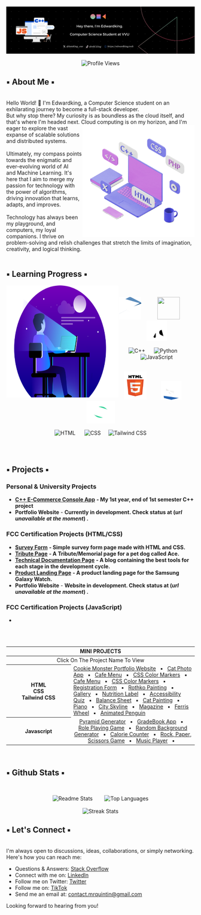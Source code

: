 ![Banner](assets/GithubREADMEBanner.png)
<div align="center">
  
![Profile Views](https://komarev.com/ghpvc/?username=Eddking-QS&color=blue&style=flat-square&label=PROFILE+VIEWS)
</div>

## ▪️ About Me ▪️ 
</br>
Hello World! 👋 I'm Edwardking, a Computer Science student on an exhilarating journey to become a full-stack developer. </br>
But why stop there? My curiosity is as boundless as the cloud itself, and that's where I'm headed next. Cloud <img src="assets/setup.gif" height="300" width="300" align = "right">
computing is on my horizon, and I'm eager to explore the vast expanse of scalable solutions and distributed systems. </br>
</br>
Ultimately, my compass points towards the enigmatic and ever-evolving world of AI </br> and Machine Learning. 
  It's here that I aim to merge my passion for technology with</br> the power of algorithms, driving innovation that learns, adapts, and improves.</br>
  </br>
  Technology has always been my playground, and computers, my loyal companions. I thrive on problem-solving and relish challenges that stretch the limits of imagination, creativity, and logical thinking.
  </br>
  </br>

  ## ▪️ Learning Progress ▪️ 
 
  <img src="assets/Dev1.png" height="300" width="300" align = "left"> 
  </br>
  <div align="center">
        <p float="left"> 
            <img src="assets/C.gif" height="60" width="60" /> &nbsp;&nbsp;&nbsp;&nbsp;&nbsp;&nbsp;&nbsp;&nbsp;&nbsp;
            <img src="assets/Python.gif" height="60" width="60" /> &nbsp;&nbsp;&nbsp;&nbsp;&nbsp;&nbsp;&nbsp;&nbsp;&nbsp;
            <img src="assets/Javascript3.gif" height="55" width="55" />
        </p>
  
![C++](https://img.shields.io/badge/C++-35%25-blue) &nbsp;&nbsp;&nbsp;&nbsp; ![Python](https://img.shields.io/badge/Python-40%25-blue) &nbsp;&nbsp;&nbsp;&nbsp; ![JavaScript](https://img.shields.io/badge/JavaScript-2%25-yellow) </br> </br>

 <p float="left"> 
      <img src="assets/Html.gif" height="75" width="60" /> &nbsp;&nbsp;&nbsp;&nbsp;&nbsp;&nbsp;&nbsp;&nbsp;
      <img src="assets/CSS2.gif" height="50" width="55" /> &nbsp;&nbsp;&nbsp;&nbsp; <img src="assets/Tailwind.gif" height="60" width="75" />
 </p>
 
 ![HTML](https://img.shields.io/badge/HTML-80%25-orange) &nbsp;&nbsp;&nbsp;&nbsp; ![CSS](https://img.shields.io/badge/CSS-65%25-blue) &nbsp;&nbsp;&nbsp; ![Tailwind CSS](https://img.shields.io/badge/Tailwind%20CSS-50%25-teal)

 </br>

  </div>
  </br>

  ## ▪️ Projects ▪️

  <div>

### Personal & University Projects
- **[C++ E-Commerce Console App](https://github.com/Eddking-QS/Projects-eCommerce_App)** **- My 1st year, end of 1st semester C++ project**
- **Portfolio Website** - **Currently in development. Check status at (_url unavailable at the moment_) .**


### FCC Certification Projects (HTML/CSS)
- **[Survey Form](https://github.com/Eddking-QS/FCC-Survey_Form)** **- Simple survey form page made with HTML and CSS.**
- **[Tribute Page](https://github.com/Eddking-QS/Projects-Tribute_Page)** **- A Tribute/Memorial page for a pet dog called Ace.** 
- **[Technical Documentation Page](https://github.com/Eddking-QS/Projects-Technical_Documentation_Page)** **- A blog containing the best tools for each stage in the development cycle.**
- **[Product Landing Page](https://github.com/Eddking-QS/Projects-Product_Landing_Page)** **- A product landing page for the Samsung Galaxy Watch.**
- **Portfolio Website** - **Website in development. Check status at (_url unavailable at the moment_) .**


### FCC Certification Projects (JavaScript)
- 

<br>
<br>
<table align="center">
  <thead>
    <tr>
      <th colspan="3" width="1000">MINI PROJECTS</th>
    </tr>
  </thead>
  <tbody>
    <tr>
      <td align="center" colspan="3" width="1000">Click On The Project Name To View</td>
    </tr>      
    <tr>
      <th align="center" width="300">HTML <br> CSS <br> Tailwind CSS</th>
      <td width="700"> 
        <a href="https://github.com/Eddking-QS/HTML-Mini-Project-CookieMonster">Cookie Monster Portfolio Website</a> &nbsp ▪︎ &nbsp <a href="https://github.com/Eddking-QS/HTML-Mini_Projects-CatPhotoApp">Cat Photo App</a> &nbsp ▪︎ &nbsp <a href="https://github.com/Eddking-QS/CSS-Mini_Projects-Cafe_Menu">Cafe Menu</a> &nbsp ▪︎ &nbsp <a href="https://github.com/Eddking-QS/CSS-Mini_Project-Markers">CSS Color Markers</a> &nbsp ▪︎ &nbsp <a href="https://github.com/Eddking-QS/CSS-Mini_Projects-Cafe_Menu">Cafe Menu</a> &nbsp ▪︎ &nbsp <a href="https://github.com/Eddking-QS/CSS-Mini_Project-Markers">CSS Color Markers</a> &nbsp ▪︎ &nbsp <a href="https://github.com/Eddking-QS/HTML-Mini_Projects-Registration_Form">Registration Form</a> &nbsp ▪︎ &nbsp <a href="https://github.com/Eddking-QS/CSS_Mini-Projects_Rothko_Painting">Rothko Painting</a> &nbsp ▪︎ &nbsp <a href="https://github.com/Eddking-QS/CSS-Mini_Projects-Gallery">Gallery</a> &nbsp ▪︎ &nbsp <a href="https://github.com/Eddking-QS/CSS-Mini_Projects-Nutrition_Label">Nutrition Label</a> &nbsp ▪︎ &nbsp <a href="https://github.com/Eddking-QS/Mini_Projects-Accessibility_Quiz">Accessibility Quiz</a> &nbsp ▪︎ &nbsp <a href="https://github.com/Eddking-QS/CSS-Mini_Projects-Balance_Sheet">Balance Sheet</a> &nbsp ▪︎ &nbsp <a href="https://github.com/Eddking-QS/CSS-Mini_Projects-Cat_Painting">Cat Painting</a> &nbsp ▪︎ &nbsp <a href="https://github.com/Eddking-QS/CSS-Mini_Projects-Piano">Piano</a> &nbsp ▪︎ &nbsp <a href="https://github.com/Eddking-QS/CSS-Mini_Projects-City_Skyline">City Skyline</a> &nbsp ▪︎ &nbsp <a href="https://github.com/Eddking-QS/CSS-Mini_Projects-Magazine">Magazine</a> &nbsp ▪︎ &nbsp <a href="https://github.com/Eddking-QS/CSS-Mini_Projects-Ferris_Wheel">Ferris Wheel</a> &nbsp ▪︎ &nbsp <a href="https://github.com/Eddking-QS/CSS-Mini_Projects-Animated_Penguin">Animated Penguin</a>
      </td>
    </tr>
    <tr>
      <th align="center" width="300">Javascript</th>
      <td align="center" width="700">
         <a href="https://github.com/Eddking-QS/JavaScript-Mini_Projects-Pyramid_Generator">Pyramid Generator</a> &nbsp ▪︎ &nbsp <a href="https://github.com/Eddking-QS/JavaScript-Mini_Projects-GradeBook_App">GradeBook App</a> &nbsp ▪︎ &nbsp <a href="https://github.com/Eddking-QS/JavaScript-Mini_Project-Role_Playing_Game">Role Playing Game</a> &nbsp ▪︎ &nbsp <a href="https://github.com/Eddking-QS/JavaScript-Mini_Projects-Random_Background_Generator">Random Background Generator</a> &nbsp ▪︎ &nbsp <a href="https://github.com/Eddking-QS/JavaScript-Mini_Project-Calorie_Counter">Calorie Counter</a> &nbsp ▪︎ &nbsp <a href="https://github.com/Eddking-QS/JavaScript-Mini_Project-Rock_Paper_Scissors_Game">Rock, Paper, Scissors Game</a> &nbsp ▪︎ &nbsp <a href="https://github.com/Eddking-QS/JavaScript-Mini_Project-Music_Player">Music Player</a> &nbsp ▪︎ &nbsp
      </td>
    </tr>
  </tbody>
</table>

 
  </div>
  
  </br> 

  ## ▪️ Github Stats ▪️
  </br>

  <div align="center"> 
    
  ![Readme Stats](https://github-readme-stats.vercel.app/api?username=Eddking-QS&count_private=true&theme=tokyonight&showicons=true)
  &nbsp;&nbsp;&nbsp;&nbsp;&nbsp;&nbsp;
  ![Top Languages](https://github-readme-stats.vercel.app/api/top-langs/?username=Eddking-QS&langs_count=5&theme=tokyonight)
  </br>
  </br> 
  ![Streak Stats](https://github-readme-streak-stats.herokuapp.com/?user=Eddking-QS&theme=tokyonight)
  </br>

  </div> 

  ## ▪️ Let's Connect ▪️ 
  </br> 
I'm always open to discussions, ideas, collaborations, or simply networking. Here's how you can reach me:

- Questions & Answers: <a href="https://stackoverflow.com/users/24184245/edwardking">Stack Overflow</a>
- Connect with me on: <a href="https://www.linkedin.com/in/edwardking-quintin-sey-b2088430b/">LinkedIn</a>
- Follow me on Twitter: <a href="https://twitter.com/quintin_dev">Twitter</a>
- Follow me on:  <a href="https://www.tiktok.com/@quintin.dev">TikTok</a>
- Send me an email at: contact.mrquintin@gmail.com

Looking forward to hearing from you!
  
  
  

